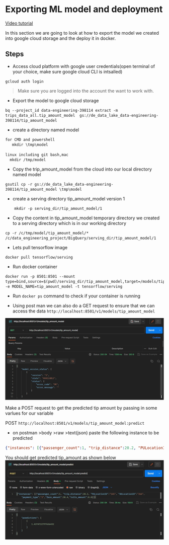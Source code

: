 # Exporting ML model and deployment
[Video tutorial](https://www.youtube.com/watch?v=BjARzEWaznU&list=PL3MmuxUbc_hJed7dXYoJw8DoCuVHhGEQb&index=30)

In this section we are going to look at how to export the model we created into google cloud storage and the deploy it in docker.

## Steps

- Access cloud platform with google user credentials(open terminal of your choice, make sure google cloud CLI is intsalled)
```
gcloud auth login
```
>Make sure you are logged into the account the want to work with.

- Export the model to google cloud storage
```
bq --project_id data-engineering-398114 extract -m trips_data_all.tip_amount_model  gs://de_data_lake_data-engineering-398114/tip_amount_model
```
- create a directory named model
 ```
 for CMD and powershell
    mkdir \tmp\model

linux including git bash,mac
   mkdir /tmp/model
```

- Copy the trip_amount_model from the cloud into our local directory named model
```
gsutil cp -r gs://de_data_lake_data-engineering-398114/tip_amount_model \tmp\model
```
- create a serving directory tip_amount_model version 1
```
    mkdir -p serving_dir/tip_amount_model/1
```

- Copy the content in tip_amount_model temporary directory we created to a serving directory which is in our working directory

```
cp -r /c/tmp/model/tip_amount_model/* /c/data_engineering_project/BigQuery/serving_dir/tip_amount_model/1
```
- Lets pull tensorflow image
```
docker pull tensorflow/serving
```
- Run docker container
``` 
docker run -p 8501:8501 --mount type=bind,source=$(pwd)/serving_dir/tip_amount_model,target=/models/tip_amount_model -e MODEL_NAME=tip_amount_model -t tensorflow/serving
```
- Run `docker ps` command to check if your container is running

- Using post man we can also do a GET request to ensure that we can access the data
`http://localhost:8501/v1/models/tip_amount_model`

![image](./img/GET_request.jpg)

Make a POST request to get the predicted tip amount by passing in some varlues for our variable

POST `http://localhost:8501/v1/models/tip_amount_model:predict`

- on postman >body >raw >text(json) paste the following instance to be predicted

```json
{"instances": [{"passenger_count":1, "trip_distance":20.2, "PULocationID":"145", "DOLocationID":"264", "payment_type":"2","fare_amount":30.4,"tolls_amount":0.0}]} 
```
You should get predicted tip_amount as shown below
![image](img/POST_request.jpg)

